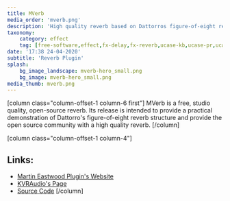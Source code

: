 ```yaml
---
title: MVerb
media_order: 'mverb.png'
description: 'High quality reverb based on Dattorros figure-of-eight reverb structure'
taxonomy:
    category: effect
    tag: [free-software,effect,fx-delay,fx-reverb,ucase-kb,ucase-pr,ucase-fx]
date: '17:38 24-04-2020'
subtitle: 'Reverb Plugin'
splash:
    bg_image_landscape: mverb-hero_small.png
    bg_image: mverb-hero_small.png
media_thumb: mverb.png
---
```

[column class="column-offset-1 column-6 first"]
MVerb is a free, studio quality, open-source reverb. Its release is intended to provide a practical demonstration of Dattorro's figure-of-eight reverb structure and provide the open source community with a high quality reverb.
[/column]

[column class="column-offset-1 column-4"]
## Links:
+ [Martin Eastwood Plugin's Website](https://rekkerd.org/martin-eastwood-audio-free-plugins/)
+ [KVRAudio's Page](https://www.kvraudio.com/product/mverb-by-martin-eastwood-audio)
+ [Source Code](https://github.com/martineastwood/mverb)
[/column]

